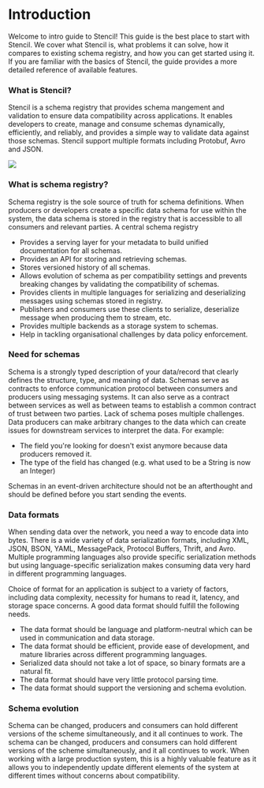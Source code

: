 # Introduction

Welcome to intro guide to Stencil! This guide is the best place to start with Stencil. We cover what Stencil is, what problems it can solve, how it compares to existing schema registry, and how you can get started using it. If you are familiar with the basics of Stencil, the guide provides a more detailed reference of available features.

### What is Stencil?

Stencil is a schema registry that provides schema mangement and validation to ensure data compatibility across applications. It enables developers to create, manage and consume schemas dynamically, efficiently, and reliably, and provides a simple way to validate data against those schemas. Stencil support multiple formats including Protobuf, Avro and JSON.

![](/assets/intro.svg)

### What is schema registry?

Schema registry is the sole source of truth for schema definitions. When producers or developers create a specific data schema for use within the system, the data schema is stored in the registry that is accessible to all consumers and relevant parties. A central schema registry

- Provides a serving layer for your metadata to build unified documentation for all schemas.
- Provides an API for storing and retrieving schemas.
- Stores versioned history of all schemas.
- Allows evolution of schema as per compatibility settings and prevents breaking changes by validating the compatibility of schemas.
- Provides clients in multiple languages for serializing and deserializing messages using schemas stored in registry.
- Publishers and consumers use these clients to serialize, deserialize message when producing them to stream, etc.
- Provides multiple backends as a storage system to schemas.
- Help in tackling organisational challenges by data policy enforcement.

### Need for schemas

Schema is a strongly typed description of your data/record that clearly defines the structure, type, and meaning of data. Schemas serve as contracts to enforce communication protocol between consumers and producers using messaging systems. It can also serve as a contract between services as well as between teams to establish a common contract of trust between two parties.
Lack of schema poses multiple challenges. Data producers can make arbitrary changes to the data which can create issues for downstream services to interpret the data. For example:

- The field you're looking for doesn't exist anymore because data producers removed it.
- The type of the field has changed (e.g. what used to be a String is now an Integer)

Schemas in an event-driven architecture should not be an afterthought and should be defined before you start sending the events.

### Data formats

When sending data over the network, you need a way to encode data into bytes. There is a wide variety of data serialization formats, including XML, JSON, BSON, YAML, MessagePack, Protocol Buffers, Thrift, and Avro. 
Multiple programming languages also provide specific serialization methods but using language-specific serialization makes consuming data very hard in different programming languages.

Choice of format for an application is subject to a variety of factors, including data complexity, necessity for humans to read it, latency, and storage space concerns. A good data format should fulfill the following needs.

- The data format should be language and platform-neutral which can be used in communication and data storage.
- The data format should be efficient, provide ease of development, and mature libraries across different programming languages.
- Serialized data should not take a lot of space, so binary formats are a natural fit.
- The data format should have very little protocol parsing time.
- The data format should support the versioning and schema evolution.

### Schema evolution

Schema can be changed, producers and consumers can hold different versions of the scheme simultaneously, and it all continues to work. The schema can be changed, producers and consumers can hold different versions of the scheme simultaneously, and it all continues to work. When working with a large production system, this is a highly valuable feature as it allows you to independently update different elements of the system at different times without concerns about compatibility.
